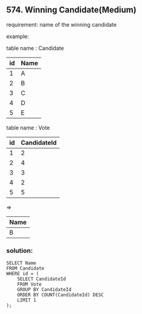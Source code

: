 ## 574. Winning Candidate(Medium)

requirement: name of the winning candidate

example:

table name : Candidate

| id  | Name    |
|-----|---------|
| 1   | A       |
| 2   | B       |
| 3   | C       |
| 4   | D       |
| 5   | E       |


table name : Vote

| id  | CandidateId  |
|-----|--------------|
| 1   |     2        |
| 2   |     4        |
| 3   |     3        |
| 4   |     2        |
| 5   |     5        |

=>

| Name |
|------|
| B    |


### solution:

```
SELECT Name 
FROM Candidate 
WHERE id = (
    SELECT CandidateId
    FROM Vote
    GROUP BY CandidateId
    ORDER BY COUNT(CandidateId) DESC
    LIMIT 1 
);

```

